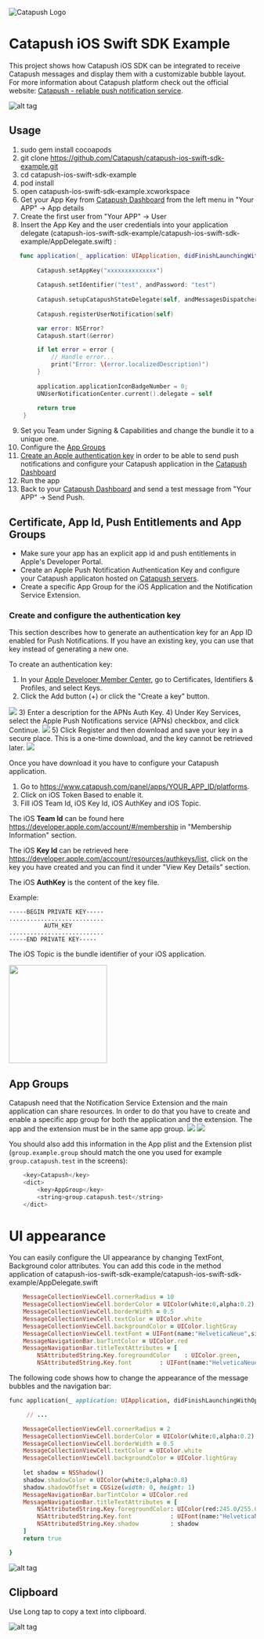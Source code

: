 ![Catapush Logo](https://github.com/Catapush/catapush-ios-swift-sdk-example/blob/master/catapush_logo.png)

# Catapush iOS Swift SDK Example

This project shows how Catapush iOS SDK can be integrated to receive Catapush messages and display them with a customizable bubble layout. For more information about Catapush platform check out the official website: [Catapush - reliable push notification service](http://www.catapush.com).

![alt tag](https://github.com/Catapush/catapush-ios-swift-sdk-example/blob/master/catapush_screen_shot.jpg)


## Usage

1. sudo gem install cocoapods
2. git clone https://github.com/Catapush/catapush-ios-swift-sdk-example.git
3. cd catapush-ios-swift-sdk-example
4. pod install
5. open catapush-ios-swift-sdk-example.xcworkspace
6. Get your App Key from [Catapush Dashboard](http://www.catapush.com) from the left menu in "Your APP" -> App details 
7. Create the first user from "Your APP" -> User
8. Insert the App Key and the user credentials into your application delegate (catapush-ios-swift-sdk-example/catapush-ios-swift-sdk-example/AppDelegate.swift) :
```swift
   func application(_ application: UIApplication, didFinishLaunchingWithOptions launchOptions: [UIApplication.LaunchOptionsKey: Any]?) -> Bool {
        
        Catapush.setAppKey("xxxxxxxxxxxxxx")
        
        Catapush.setIdentifier("test", andPassword: "test")
        
        Catapush.setupCatapushStateDelegate(self, andMessagesDispatcherDelegate: self)
        
        Catapush.registerUserNotification(self)

        var error: NSError?
        Catapush.start(&error)

        if let error = error {
            // Handle error...
            print("Error: \(error.localizedDescription)")
        }
        
        application.applicationIconBadgeNumber = 0;
        UNUserNotificationCenter.current().delegate = self
        
        return true
    }
```
9. Set you Team under Signing & Capabilities and change the bundle it to a unique one.
10. Configure the [App Groups](https://github.com/Catapush/catapush-ios-swift-sdk-example#appgroups)
11. [Create an Apple authentication key](https://github.com/Catapush/catapush-ios-swift-sdk-example#create-and-configure-the-authentication-key) in order to be able to send push notifications and configure your Catapush application in the [Catapush Dashboard](http://www.catapush.com)
13. Run the app
14. Back to your [Catapush Dashboard](http://www.catapush.com) and send a test message from "Your APP" -> Send Push.


## Certificate, App Id, Push Entitlements and App Groups
* Make sure your app has an explicit app id and push entitlements in Apple's Developer Portal.
* Create an Apple Push Notification Authentication Key and configure your Catapush applicaton hosted on [Catapush servers](http://www.catapush.com).
* Create a specific App Group for the iOS Application and the Notification Service Extension.

### Create and configure the authentication key

This section describes how to generate an authentication key for an App ID enabled for Push Notifications. If you have an existing key, you can use that key instead of generating a new one.

To create an authentication key:
1) In your [Apple Developer Member Center](https://developer.apple.com/account), go to Certificates, Identifiers & Profiles, and select Keys.
2) Click the Add button (+) or click the "Create a key" button.
<img src="https://github.com/Catapush/catapush-ios-sdk-pod/blob/master/images/auth_key_1.png">
3) Enter a description for the APNs Auth Key.
4) Under Key Services, select the Apple Push Notifications service (APNs) checkbox, and click Continue.
<img src="https://github.com/Catapush/catapush-ios-sdk-pod/blob/master/images/auth_key_2.png">
5) Click Register and then download and save your key in a secure place. This is a one-time download, and the key cannot be retrieved later.
<img src="https://github.com/Catapush/catapush-ios-sdk-pod/blob/master/images/auth_key_3.png">

Once you have download it you have to configure your Catapush application.
1) Go to https://www.catapush.com/panel/apps/YOUR_APP_ID/platforms.
2) Click on iOS Token Based to enable it.
3) Fill iOS Team Id, iOS Key Id, iOS AuthKey and iOS Topic.

The iOS **Team Id** can be found here https://developer.apple.com/account/#/membership in "Membership Information" section.

The iOS **Key Id** can be retrieved here https://developer.apple.com/account/resources/authkeys/list, click on the key you have created and you can find it under "View Key Details" section.

The iOS **AuthKey** is the content of the key file.

Example:
```
-----BEGIN PRIVATE KEY-----
...........................
          AUTH_KEY
...........................
-----END PRIVATE KEY-----
```

The iOS Topic is the bundle identifier of your iOS application.

<img src="https://github.com/Catapush/catapush-ios-sdk-pod/blob/master/images/catapush_ios_token_based.png" width="200">


## App Groups
Catapush need that the Notification Service Extension and the main application can share resources.
In order to do that you have to create and enable a specific app group for both the application and the extension.
The app and the extension must be in the same app group.
<img src="https://github.com/Catapush/catapush-ios-sdk-pod/blob/master/images/appgroup_1.png">
<img src="https://github.com/Catapush/catapush-ios-sdk-pod/blob/master/images/appgroup_2.png">

You should also add this information in the App plist and the Extension plist (```group.example.group``` should match the one you used for example ```group.catapush.test``` in the screens):
```objectivec
    <key>Catapush</key>
    <dict>
        <key>AppGroup</key>
        <string>group.catapush.test</string>
    </dict>
```

# UI appearance
You can easily configure the UI appearance by changing TextFont, Background color attributes. You can add this code in the method application of catapush-ios-swift-sdk-example/catapush-ios-swift-sdk-example/AppDelegate.swift 

```ruby
    MessageCollectionViewCell.cornerRadius = 10
    MessageCollectionViewCell.borderColor = UIColor(white:0,alpha:0.2)
    MessageCollectionViewCell.borderWidth = 0.5
    MessageCollectionViewCell.textColor = UIColor.white
    MessageCollectionViewCell.backgroundColor = UIColor.lightGray
    MessageCollectionViewCell.textFont = UIFont(name:"HelveticaNeue",size:18)!
    MessageNavigationBar.barTintColor = UIColor.red
    MessageNavigationBar.titleTextAttributes = [
        NSAttributedString.Key.foregroundColor    : UIColor.green,
        NSAttributedString.Key.font        : UIFont(name:"HelveticaNeue-CondensedBlack", size:21.0)!];
```
The following code shows how to change the appearance of the message bubbles and the navigation bar:
```ruby
func application(_ application: UIApplication, didFinishLaunchingWithOptions launchOptions: [UIApplication.LaunchOptionsKey: Any]?) -> Bool {

     // ...

    MessageCollectionViewCell.cornerRadius = 2
    MessageCollectionViewCell.borderColor = UIColor(white:0,alpha:0.2)
    MessageCollectionViewCell.borderWidth = 0.5
    MessageCollectionViewCell.textColor = UIColor.white
    MessageCollectionViewCell.backgroundColor = UIColor.lightGray
        
    let shadow = NSShadow()
    shadow.shadowColor = UIColor(white:0,alpha:0.8)
    shadow.shadowOffset = CGSize(width: 0, height: 1)
    MessageNavigationBar.barTintColor = UIColor.red
    MessageNavigationBar.titleTextAttributes = [
        NSAttributedString.Key.foregroundColor: UIColor(red:245.0/255.0,green:245.0/255.0,blue:255.0/255.0,alpha:1),
        NSAttributedString.Key.font           : UIFont(name:"HelveticaNeue-CondensedBlack", size:21.0)!,
        NSAttributedString.Key.shadow         : shadow
    ]
    return true

}
```
![alt tag](https://github.com/Catapush/catapush-ios-swift-sdk-example/blob/master/catapush_screen_shot_custom_red.jpg)

## Clipboard
Use Long tap to copy a text into clipboard.

![alt tag](https://github.com/Catapush/catapush-ios-swift-sdk-example/blob/master/catapush_screen_shot_clipboard.jpg)
